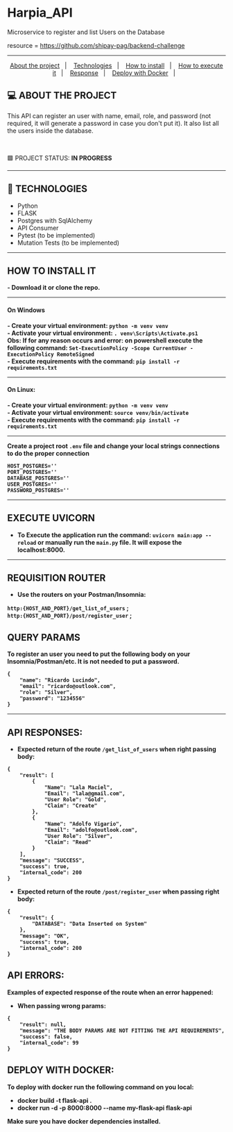 # Harpia_API
Microservice to register and list Users on the Database

resource = https://github.com/shipay-pag/backend-challenge

<hr>

<p align="center">
  <a href="#projeto">About the project</a>&nbsp;&nbsp;&nbsp;|&nbsp;&nbsp;&nbsp;
  <a href="#tecnologias">Technologies</a>&nbsp;&nbsp;&nbsp;|&nbsp;&nbsp;&nbsp;
  <a href="#instalacao">How to install</a>&nbsp;&nbsp;&nbsp;|&nbsp;&nbsp;&nbsp; 
  <a href="#execução">How to execute it</a>&nbsp;&nbsp;&nbsp;|&nbsp;&nbsp;&nbsp; 
  <a href="#response">Response</a>&nbsp;&nbsp;&nbsp;|&nbsp;&nbsp;&nbsp;
    <a href="#deploy">Deploy with Docker</a>&nbsp;&nbsp;&nbsp;|&nbsp;&nbsp;&nbsp;
</p>

## <a id="projeto"> 💻 ABOUT THE PROJECT </a>

This API can register an user with name, email, role, and password (not required, it will generate a password in case you don't put it).
It also list all the users inside the database.

<br>

🟩 PROJECT STATUS: <b>IN PROGRESS</b> <br>

<hr>

## <a id="tecnologias"> 🧪 TECHNOLOGIES </a>

- Python
- FLASK
- Postgres with SqlAlchemy
- API Consumer
- Pytest (to be implemented)
- Mutation Tests (to be implemented)

<hr>

## <a id="instalacao"> HOW TO INSTALL IT </a> 

<b>- Download it or clone the repo.

<hr> 

#### On Windows

<b>- Create your virtual environment:</b> `python -m venv venv`<br>
<b>- Activate your virtual environment: </b>`. venv\Scripts\Activate.ps1`<br>
<b>Obs: If for any reason occurs and error:</b> on powershell execute the following command: `Set-ExecutionPolicy -Scope CurrentUser -ExecutionPolicy RemoteSigned`<br>
<b>- Execute requirements with the command: </b>`pip install -r requirements.txt`<br>

<hr> 

#### On Linux:

<b>- Create your virtual environment:</b> `python -m venv venv`<br>
<b>- Activate your virtual environment:</b> `source venv/bin/activate`<br>
<b>- Execute requirements with the command:</b> `pip install -r requirements.txt`<br>

<hr>

Create a project root `.env` file and change your local strings connections to do the proper connection <br>

```commandline
HOST_POSTGRES=''
PORT_POSTGRES=''
DATABASE_POSTGRES=''
USER_POSTGRES=''
PASSWORD_POSTGRES=''
```

<hr>

## <a id="execução"> EXECUTE UVICORN </a> 

- To Execute the application run the command: `uvicorn main:app --reload` or manually run the `main.py` file. It will
expose the localhost:8000.

<hr>

## <a> REQUISITION ROUTER </a> 

- Use the routers on your Postman/Insomnia:

`http:{HOST_AND_PORT}/get_list_of_users` ; <br>
`http:{HOST_AND_PORT}/post/register_user` ; <br>

## <a> QUERY PARAMS </a> 

To register an user you need to put the following body on your Insomnia/Postman/etc. It is not needed to put a password.

```commandline
{
    "name": "Ricardo Lucindo",
    "email": "ricardo@outlook.com",
    "role": "Silver",
    "password": "1234556"
}
```

<hr>

## <a id="response"> API RESPONSES: </a> 

- Expected return of the route `/get_list_of_users` when right passing body:
```
{
    "result": [
        {
            "Name": "Lala Maciel",
            "Email": "lala@gmail.com",
            "User Role": "Gold",
            "Claim": "Create"
        },
        {
            "Name": "Adolfo Vigario",
            "Email": "adolfo@outlook.com",
            "User Role": "Silver",
            "Claim": "Read"
        }
    ],
    "message": "SUCCESS",
    "success": true,
    "internal_code": 200
}
```

- Expected return of the route `/post/register_user` when passing right body:

```
{
    "result": {
        "DATABASE": "Data Inserted on System"
    },
    "message": "OK",
    "success": true,
    "internal_code": 200
}

```

## <a id="response"> API ERRORS: </a> 

Examples of expected response of the route when an error happened:

- When passing wrong params:

```
{
    "result": null,
    "message": "THE BODY PARAMS ARE NOT FITTING THE API REQUIREMENTS",
    "success": false,
    "internal_code": 99
}

```

## <a id="deploy"> DEPLOY WITH DOCKER: </a>

To deploy with docker run the following command on you local:

- docker build -t flask-api .
- docker run -d -p 8000:8000 --name my-flask-api flask-api

Make sure you have docker dependencies installed.

